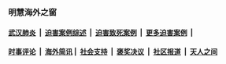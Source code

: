 
### 明慧海外之窗

####  [武汉肺炎](indexes/365.md?t=06291100) &nbsp;|&nbsp;  [迫害案例综述](indexes/328.md?t=06291100) &nbsp;|&nbsp; [迫害致死案例](indexes/277.md?t=06291100)  &nbsp;|&nbsp; [更多迫害案例](indexes/81.md?t=06291100)  &nbsp;|&nbsp; 
####  [时事评论](indexes/19.md?t=06291100) &nbsp;|&nbsp; [海外简讯](indexes/245.md?t=06291100)&nbsp;|&nbsp;  [社会支持](indexes/140.md?t=06291100) &nbsp;|&nbsp; [褒奖决议](indexes/282.md?t=06291100) &nbsp;|&nbsp; [社区报道](indexes/91.md?t=06291100)  &nbsp;|&nbsp; [天人之间](indexes/78.md?t=06291100) 


